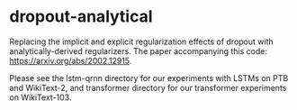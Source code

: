 # dropout-analytical
Replacing the implicit and explicit regularization effects of dropout with analytically-derived regularizers. The paper accompanying this code: https://arxiv.org/abs/2002.12915.  

Please see the lstm-qrnn directory for our experiments with LSTMs on PTB and WikiText-2, and transformer directory for our transformer experiments on WikiText-103.

